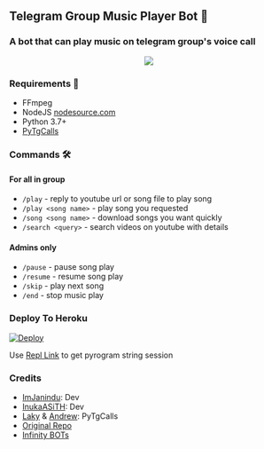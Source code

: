 <h2 align="centre">Telegram Group Music Player Bot 🎵</h2>

### A bot that can play music on telegram group's voice call

<p align="center">
  <img src="https://telegra.ph/file/210a6cf99422cdd2d2902.jpg">
</p>

<h3>Requirements 📝</h3>

- FFmpeg
- NodeJS [nodesource.com](https://nodesource.com/)
- Python 3.7+
- [PyTgCalls](https://github.com/pytgcalls/pytgcalls)

### Commands 🛠
#### For all in group
- `/play` - reply to youtube url or song file to play song
- `/play <song name>` - play song you requested
- `/song <song name>` - download songs you want quickly
- `/search <query>` - search videos on youtube with details

#### Admins only
- `/pause` - pause song play
- `/resume` - resume song play
- `/skip` - play next song
- `/end` - stop music play

### Deploy To Heroku</h4>

[![Deploy](https://www.herokucdn.com/deploy/button.svg)](https://heroku.com/deploy?template=https://github.com/executor99/GroupMusicPlayerBot)

Use [Repl Link](https://replit.com/@SpEcHiDe/GenerateStringSession) to get pyrogram string session

### Credits
- [ImJanindu](https://github.com/ImJanindu): Dev
- [InukaASiTH](https://github.com/InukaAsith): Dev
- [Laky](https://github.com/Laky-64) & [Andrew](https://github.com/AndrewLaneX): PyTgCalls
- [Original Repo](https://github.com/suprojects/CallsMusic)
- [Infinity BOTs](https://t.me/Infinity_BOTs)
